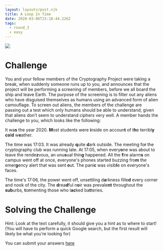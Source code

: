 ```yaml
---
layout: layouts/post.njk
title: A Loop In Time
date: 2020-03-06T23:18:44.226Z
tags:
  - round_3
  - easy
---
```

![](images/round_3_easy.jpg)

# Challenge

You and your fellow members of the Cryptography Project were taking a break, when suddenly someone runs up to you, and announces that the project will be performing a screening of members, before we all board the ship and leave Earth. The purpose of the screening is to filter out any aliens who have disguised themselves as humans using an advanced form of alien camouflage.
To screen out aliens, the members of the challenge are passing out a test which only humans should be able to understand, given that aliens don’t seem to understand ciphers very well. A member hands the challenge to you, which looks like the following:

It wa**s** the year 2020. **M**ost students were **i**nside on accoun**t** of t**h**e terribl**y** **co**l**d** w**e**ather. 

The time was 17:03. It was already **q**uite **d**ark outside. The meeting fo**r** the cryptography club was running late. At 17:05, when every**o**ne was about to leave the rende**z**vous, an unu**s**ual thin**g** happened. All the **f**ire alarm**s** on campus went off at once, everyone's phones started buzzing fro**m** the emer**g**ency alert that was sent **o**ut. The pani**c** was visib**l**e on everyone's faces. 

The time's 17:06, the power went off, unsettling d**a**rkness fille**d** every corner and nook of the city. The **d**rea**d**ful n**o**ir was prevale**nt** throughout the **sub**urbs, **t**o**r**menting those who l**ac**ked ba**t**teries.

# Solving the Challenge
Hint: Look at the text carefully, it should give you a hint as to where to start! (You will have to perform a quick Google search, but the first result will likely be what you’re looking for)

You can submit your answers [here](https://forms.gle/fLUu2dZ4JkQcpUfK8)
